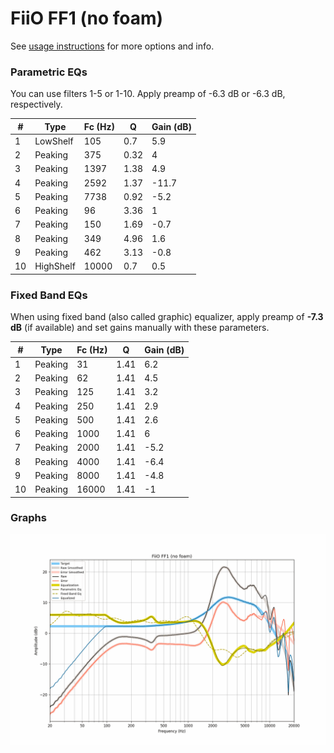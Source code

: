 # FiiO FF1 (no foam)
See [usage instructions](https://github.com/jaakkopasanen/AutoEq#usage) for more options and info.

### Parametric EQs
You can use filters 1-5 or 1-10. Apply preamp of -6.3 dB or -6.3 dB, respectively.

|   # | Type      |   Fc (Hz) |    Q |   Gain (dB) |
|-----|-----------|-----------|------|-------------|
|   1 | LowShelf  |       105 | 0.7  |         5.9 |
|   2 | Peaking   |       375 | 0.32 |         4   |
|   3 | Peaking   |      1397 | 1.38 |         4.9 |
|   4 | Peaking   |      2592 | 1.37 |       -11.7 |
|   5 | Peaking   |      7738 | 0.92 |        -5.2 |
|   6 | Peaking   |        96 | 3.36 |         1   |
|   7 | Peaking   |       150 | 1.69 |        -0.7 |
|   8 | Peaking   |       349 | 4.96 |         1.6 |
|   9 | Peaking   |       462 | 3.13 |        -0.8 |
|  10 | HighShelf |     10000 | 0.7  |         0.5 |

### Fixed Band EQs
When using fixed band (also called graphic) equalizer, apply preamp of **-7.3 dB** (if available) and set gains manually with these parameters.

|   # | Type    |   Fc (Hz) |    Q |   Gain (dB) |
|-----|---------|-----------|------|-------------|
|   1 | Peaking |        31 | 1.41 |         6.2 |
|   2 | Peaking |        62 | 1.41 |         4.5 |
|   3 | Peaking |       125 | 1.41 |         3.2 |
|   4 | Peaking |       250 | 1.41 |         2.9 |
|   5 | Peaking |       500 | 1.41 |         2.6 |
|   6 | Peaking |      1000 | 1.41 |         6   |
|   7 | Peaking |      2000 | 1.41 |        -5.2 |
|   8 | Peaking |      4000 | 1.41 |        -6.4 |
|   9 | Peaking |      8000 | 1.41 |        -4.8 |
|  10 | Peaking |     16000 | 1.41 |        -1   |

### Graphs
![](./FiiO%20FF1%20(no%20foam).png)
